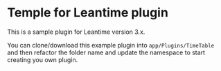 # Temple for Leantime plugin

This is a sample plugin for Leantime version 3.x.

You can clone/download this example plugin into `app/Plugins/TimeTable` and then refactor the folder name and
update the namespace to start creating you own plugin. 
